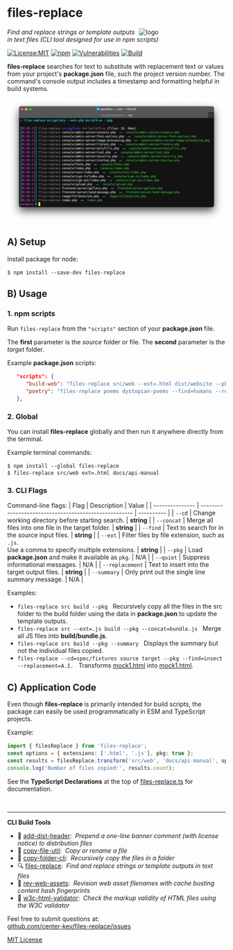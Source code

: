 # files-replace
<img src=https://centerkey.com/graphics/center-key-logo.svg align=right width=200 alt=logo>

_Find and replace strings or template outputs in text files (CLI tool designed for use in npm scripts)_

[![License:MIT](https://img.shields.io/badge/License-MIT-blue.svg)](https://github.com/center-key/files-replace/blob/main/LICENSE.txt)
[![npm](https://img.shields.io/npm/v/files-replace.svg)](https://www.npmjs.com/package/files-replace)
[![Vulnerabilities](https://snyk.io/test/github/center-key/files-replace/badge.svg)](https://snyk.io/test/github/center-key/files-replace)
[![Build](https://github.com/center-key/files-replace/workflows/build/badge.svg)](https://github.com/center-key/files-replace/actions/workflows/run-spec-on-push.yaml)

**files-replace** searches for text to substitute with replacement text or values from your project's **package.json** file, such the project version number.  The command's console output includes a timestamp and formatting helpful in build systems.

<img src=https://raw.githubusercontent.com/center-key/files-replace/main/screenshot.png
width=800 alt=screenshot>

## A) Setup
Install package for node:
```shell
$ npm install --save-dev files-replace
```

## B) Usage
### 1. npm scripts
Run `files-replace` from the `"scripts"` section of your **package.json** file.

The **first** parameter is the *source* folder or file.
The **second** parameter is the *target* folder.

Example **package.json** scripts:
```json
   "scripts": {
      "build-web": "files-replace src/web --ext=.html dist/website --pkg",
      "poetry": "files-replace poems dystopian-poems --find=humans --replacement=robots"
   },
```

### 2. Global
You can install **files-replace** globally and then run it anywhere directly from the terminal.

Example terminal commands:
```shell
$ npm install --global files-replace
$ files-replace src/web ext=.html docs/api-manual
```

### 3. CLI Flags
Command-line flags:
| Flag            | Description                                           | Value      |
| --------------- | ----------------------------------------------------- | ---------- |
| `--cd`          | Change working directory before starting search.      | **string** |
| `--concat`      | Merge all files into one file in the target folder.   | **string** |
| `--find`        | Text to search for in the source input files.         | **string** |
| `--ext`         | Filter files by file extension, such as `.js`.<br>Use a comma to specify multiple extensions. | **string** |
| `--pkg`         | Load **package.json** and make it available as `pkg`. | N/A        |
| `--quiet`       | Suppress informational messages.                      | N/A        |
| `--replacement` | Text to insert into the target output files.          | **string** |
| `--summary`     | Only print out the single line summary message.       | N/A        |

Examples:
   - `files-replace src build --pkg`           &nbsp; Recursively copy all the files in the src folder to the build folder using the data in **package.json** to update the template outputs.
   - `files-replace src --ext=.js build --pkg --concat=bundle.js` &nbsp; Merge all JS files into **build/bundle.js**.
   - `files-replace src build --pkg --summary` &nbsp; Displays the summary but not the individual files copied.
   - `files-replace --cd=spec/fixtures source target --pkg --find=insect --replacement=A.I.` &nbsp; Transforms [mock1.html](spec/fixtures/source/mock1.html) into [mock1.html](spec/fixtures/target/mock1.html).

## C) Application Code
Even though **files-replace** is primarily intended for build scripts, the package can easily be used programmatically in ESM and TypeScript projects.

Example:
``` typescript
import { filesReplace } from 'files-replace';
const options = { extensions: ['.html', '.js'], pkg: true };
const results = filesReplace.transform('src/web', 'docs/api-manual', options);
console.log('Number of files copied:', results.count);
```

See the **TypeScript Declarations** at the top of [files-replace.ts](files-replace.ts) for documentation.

<br>

---
**CLI Build Tools**
   - 🎋 [add-dist-header](https://github.com/center-key/add-dist-header):&nbsp; _Prepend a one-line banner comment (with license notice) to distribution files_
   - 📄 [copy-file-util](https://github.com/center-key/copy-file-util):&nbsp; _Copy or rename a file_
   - 📂 [copy-folder-cli](https://github.com/center-key/copy-folder-cli):&nbsp; _Recursively copy the files in a folder_
   - 🔍 [files-replace](https://github.com/center-key/files-replace):&nbsp; _Find and replace strings or template outputs in text files_
   - 🔢 [rev-web-assets](https://github.com/center-key/rev-web-assets):&nbsp; _Revision web asset filenames with cache busting content hash fingerprints_
   - 🚦 [w3c-html-validator](https://github.com/center-key/w3c-html-validator):&nbsp; _Check the markup validity of HTML files using the W3C validator_

Feel free to submit questions at:<br>
[github.com/center-key/files-replace/issues](https://github.com/center-key/files-replace/issues)

[MIT License](LICENSE.txt)
